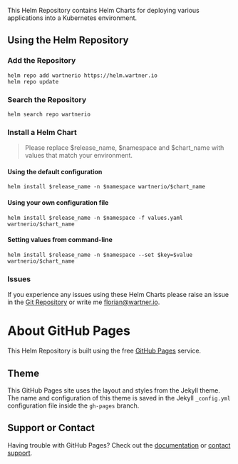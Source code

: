 This Helm Repository contains Helm Charts for deploying various applications into a Kubernetes environment.

## Using the Helm Repository

### Add the Repository

```
helm repo add wartnerio https://helm.wartner.io
helm repo update
```

### Search the Repository

```
helm search repo wartnerio
```

### Install a Helm Chart

> Please replace $release_name, $namespace and $chart_name with values that match your environment.

#### Using the default configuration

```
helm install $release_name -n $namespace wartnerio/$chart_name
```

#### Using your own configuration file

```
helm install $release_name -n $namespace -f values.yaml wartnerio/$chart_name
```

#### Setting values from command-line

```
helm install $release_name -n $namespace --set $key=$value wartnerio/$chart_name
```

### Issues

If you experience any issues using these Helm Charts please raise an issue in the [Git Repository](https://github.com/wartnerio/helm-charts/issues) or write me [florian@wartner.io](mailto:florian@wartner.io).

# About GitHub Pages

This Helm Repository is built using the free [GitHub Pages](https://docs.github.com/en/pages/quickstart) service.

## Theme

This GitHub Pages site uses the layout and styles from the Jekyll theme. The name and configuration of this theme is saved in the Jekyll `_config.yml` configuration file inside the `gh-pages` branch.

## Support or Contact

Having trouble with GitHub Pages? Check out the [documentation](https://docs.github.com/categories/github-pages-basics/) or [contact support](https://support.github.com/contact).
